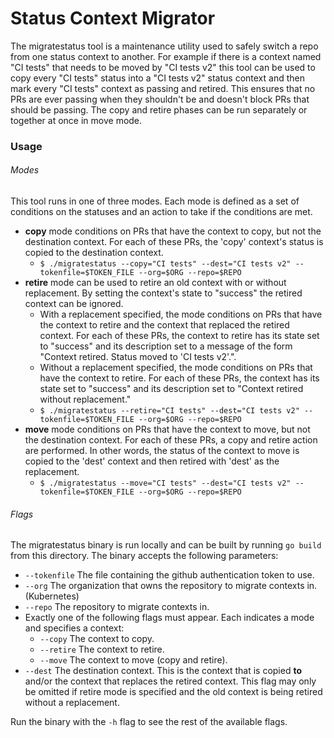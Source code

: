 # Status Context Migrator
The migratestatus tool is a maintenance utility used to safely switch a repo from one status context to another.
For example if there is a context named "CI tests" that needs to be moved by "CI tests v2" this tool can be used to copy every "CI tests" status into a "CI tests v2" status context and then mark every "CI tests" context as passing and retired. This ensures that no PRs are ever passing when they shouldn't be and doesn't block PRs that should be passing. The copy and retire phases can be run separately or together at once in move mode.

### Usage
###### Modes
This tool runs in one of three modes. Each mode is defined as a set of conditions on the statuses and an action to take if the conditions are met.
- **copy** mode conditions on PRs that have the context to copy, but not the destination context. For each of these PRs, the 'copy' context's status is copied to the destination context.
	- `$ ./migratestatus --copy="CI tests" --dest="CI tests v2" --tokenfile=$TOKEN_FILE --org=$ORG --repo=$REPO`
- **retire** mode can be used to retire an old context with or without replacement. By setting the context's state to "success" the retired context can be ignored.
	- With a replacement specified, the mode conditions on PRs that have the context to retire and the context that replaced the retired context. For each of these PRs, the context to retire has its state set to "success" and its description set to a message of the form "Context retired. Status moved to 'CI tests v2'.".
	- Without a replacement specified, the mode conditions on PRs that have the context to retire. For each of these PRs, the context has its state set to "success" and its description set to "Context retired without replacement."
	- `$ ./migratestatus --retire="CI tests" --dest="CI tests v2" --tokenfile=$TOKEN_FILE --org=$ORG --repo=$REPO`
- **move** mode conditions on PRs that have the context to move, but not the destination context. For each of these PRs, a copy and retire action are performed. In other words, the status of the context to move is copied to the 'dest' context and then retired with 'dest' as the replacement.
	- `$ ./migratestatus --move="CI tests" --dest="CI tests v2" --tokenfile=$TOKEN_FILE --org=$ORG --repo=$REPO`
###### Flags
The migratestatus binary is run locally and can be built by running `go build` from this directory. The binary accepts the following parameters:
- `--tokenfile` The file containing the github authentication token to use.
- `--org` The organization that owns the repository to migrate contexts in. (Kubernetes)
- `--repo` The repository to migrate contexts in.
- Exactly one of the following flags must appear. Each indicates a mode and specifies a context:
	- `--copy` The context to copy.
	- `--retire` The context to retire.
	- `--move` The context to move (copy and retire).
- `--dest` The destination context. This is the context that is copied **to** and/or the context that replaces the retired context. This flag may only be omitted if retire mode is specified and the old context is being retired without a replacement.

Run the binary with the `-h` flag to see the rest of the available flags.